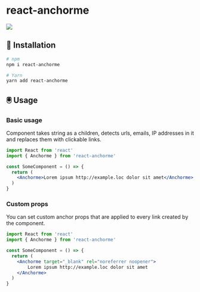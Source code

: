 # react-anchorme
  
![](https://github.com/actions/potty/react-anchorme/Tests/badge.svg)

## 🚀 Installation

```bash
# npm
npm i react-anchorme

# Yarn
yarn add react-anchorme
```

## 🖲 Usage

### Basic usage

Component takes string as a children, detects urls, emails, IP addresses in it and replaces them with clickable links.

```jsx static
import React from 'react'
import { Anchorme } from 'react-anchorme'

const SomeComponent = () => {
  return (
    <Anchorme>Lorem ipsum http://example.loc dolor sit amet</Anchorme>
  )
}
```

### Custom props

You can set custom anchor props that are applied to every link created by the component.

```jsx static
import React from 'react'
import { Anchorme } from 'react-anchorme'

const SomeComponent = () => {
  return (
    <Anchorme target="_blank" rel="noreferrer noopener">
        Lorem ipsum http://example.loc dolor sit amet
    </Anchorme>
  )
}
```

